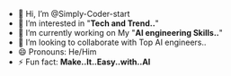 - 👋 Hi, I’m @Simply-Coder-start
- 👀 I’m interested in "**Tech and Trend..**"
- 🌱 I’m currently working on My "**AI engineering Skills..**"
- 💞️ I’m looking to collaborate with Top AI engineers..
- 😄 Pronouns: He/Him
- ⚡ Fun fact: **Make..It..Easy..with..AI**

<!---
Simply-Coder-start/Simply-Coder-start is a ✨ special ✨ repository because its `README.md` (this file) appears on your GitHub profile.
You can click the Preview link to take a look at your changes.
--->
